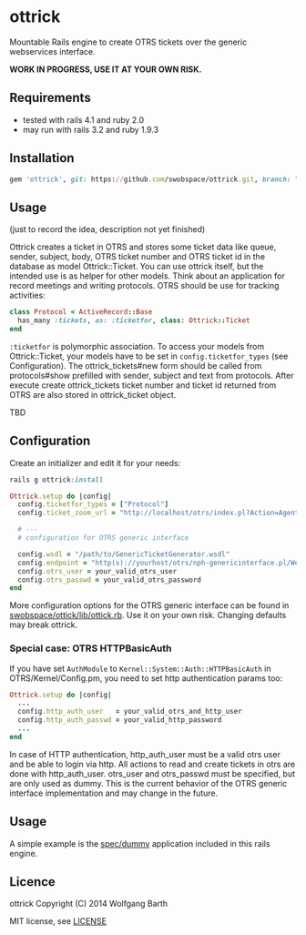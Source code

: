 ottrick
=======

Mountable Rails engine to create OTRS tickets over the generic webservices interface.

**WORK IN PROGRESS, USE IT AT YOUR OWN RISK.**

Requirements
------------
* tested with rails 4.1 and ruby 2.0
* may run with rails 3.2 and ruby 1.9.3

Installation
------------

```ruby
gem 'ottrick', git: https://github.com/swobspace/ottrick.git, branch: "master"
```

Usage
-----
(just to record the idea, description not yet finished)

Ottrick creates a ticket in OTRS and stores some ticket data like queue,
sender, subject, body, OTRS ticket number and OTRS ticket id in the database 
as model Ottrick::Ticket. You can use ottrick itself, but the intended use
is as helper for other models. Think about an application for record meetings
and writing protocols. OTRS should be use for tracking activities:

```ruby
class Protocol < ActiveRecord::Base
  has_many :tickets, as: :ticketfor, class: Ottrick::Ticket
end
```
`:ticketfor` is polymorphic association. To access your models from Ottrick::Ticket,
your models have to be set in `config.ticketfor_types` (see Configuration).
The ottrick_tickets#new form should be called from protocols#show prefilled with
sender, subject and text from protocols. After execute create ottrick_tickets
ticket number and ticket id returned from OTRS are also stored in ottrick_ticket object.

TBD

Configuration
-------------
Create an initializer and edit it for your needs:
```ruby
rails g ottrick:install
```

```ruby
Ottrick.setup do |config|
  config.ticketfor_types = ["Protocol"]
  config.ticket_zoom_url = "http://localhost/otrs/index.pl?Action=AgentTicketZoom"

  # ---
  # configuration for OTRS generic interface

  config.wsdl = "/path/to/GenericTicketGenerator.wsdl"
  config.endpoint = "http(s)://yourhost/otrs/nph-genericinterface.pl/Webservice/GenericTicketConnector"
  config.otrs_user = your_valid_otrs_user
  config.otrs_passwd = your_valid_otrs_password
end
```

More configuration options for the OTRS generic interface can be found in
[swobspace/ottick/lib/ottick.rb](https://github.com/swobspace/ottick/blob/master/lib/ottick.rb). Use it on your own risk. Changing defaults may break ottrick.

### Special case: OTRS HTTPBasicAuth
If you have set `AuthModule` to `Kernel::System::Auth::HTTPBasicAuth` in OTRS/Kernel/Config.pm, you need to set http authentication params too:

```ruby
Ottrick.setup do |config|
  ...
  config.http_auth_user   = your_valid_otrs_and_http_user
  config.http_auth_passwd = your_valid_http_password
  ...
end
```
In case of HTTP authentication, http_auth_user must be a valid otrs user and
be able to login via http. All actions to read and create tickets in otrs
are done with http_auth_user. otrs_user and otrs_passwd must be specified, but 
are only used as dummy. This is the current behavior of the OTRS generic 
interface implementation and may change in the future.

Usage
-----
A simple example is the [spec/dummy](spec/dummy) application
included in this rails engine.

Licence
-------

ottrick Copyright (C) 2014  Wolfgang Barth

MIT license, see [LICENSE](LICENSE)

